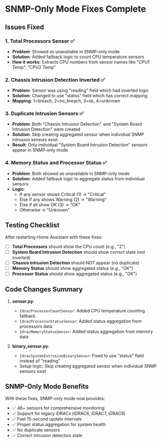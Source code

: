 # SNMP-Only Mode Fixes Complete

## Issues Fixed

### 1. **Total Processors Sensor** ✅
- **Problem**: Showed as unavailable in SNMP-only mode
- **Solution**: Added fallback logic to count CPU temperature sensors
- **How it works**: Extracts CPU numbers from sensor names like "CPU1 Temp", "CPU2 Temp"

### 2. **Chassis Intrusion Detection Inverted** ✅
- **Problem**: Sensor was using "reading" field which had inverted logic
- **Solution**: Changed to use "status" field which has correct mapping
- **Mapping**: 1=breach, 2=no_breach, 3=ok, 4=unknown

### 3. **Duplicate Intrusion Sensors** ✅
- **Problem**: Both "Chassis Intrusion Detection" and "System Board Intrusion Detection" were created
- **Solution**: Skip creating aggregated sensor when individual SNMP intrusion sensors exist
- **Result**: Only individual "System Board Intrusion Detection" sensors appear in SNMP-only mode

### 4. **Memory Status and Processor Status** ✅
- **Problem**: Both showed as unavailable in SNMP-only mode
- **Solution**: Added fallback logic to aggregate status from individual sensors
- **Logic**: 
  - If any sensor shows Critical (1) → "Critical"
  - Else if any shows Warning (2) → "Warning" 
  - Else if all show OK (3) → "OK"
  - Otherwise → "Unknown"

## Testing Checklist

After restarting Home Assistant with these fixes:

- [ ] **Total Processors** should show the CPU count (e.g., "2")
- [ ] **System Board Intrusion Detection** should show correct state (not inverted)
- [ ] **Chassis Intrusion Detection** should NOT appear (no duplicate)
- [ ] **Memory Status** should show aggregated status (e.g., "OK")
- [ ] **Processor Status** should show aggregated status (e.g., "OK")

## Code Changes Summary

1. **sensor.py**:
   - `IdracProcessorCountSensor`: Added CPU temperature counting fallback
   - `IdracProcessorStatusSensor`: Added status aggregation from processors data
   - `IdracMemoryStatusSensor`: Added status aggregation from memory data

2. **binary_sensor.py**:
   - `IdracSystemIntrusionBinarySensor`: Fixed to use "status" field instead of "reading"
   - Setup logic: Skip creating aggregated sensor when individual SNMP sensors exist

## SNMP-Only Mode Benefits

With these fixes, SNMP-only mode now provides:
- ✅ 46+ sensors for comprehensive monitoring
- ✅ Support for legacy iDRACs (iDRAC6, iDRAC7, iDRAC8)
- ✅ Fast 15-second update intervals
- ✅ Proper status aggregation for system health
- ✅ No duplicate sensors
- ✅ Correct intrusion detection state